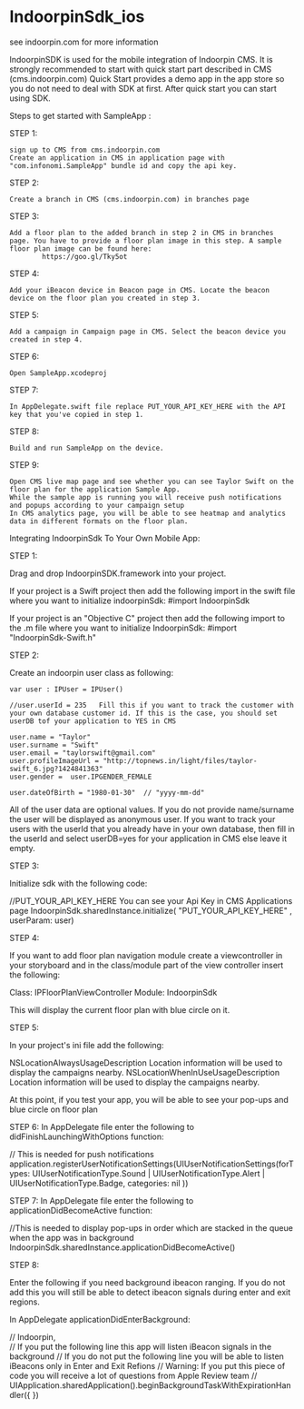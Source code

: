 # IndoorpinSdk_ios


see indoorpin.com for more information


IndoorpinSDK is used for the mobile integration of Indoorpin CMS.
It is strongly recommended to start with quick start part described in CMS (cms.indoorpin.com)
Quick Start provides a demo app in the app store so you do not need to deal with SDK at first. After quick start you can start using SDK. 


Steps to get started with SampleApp :

STEP 1:

    sign up to CMS from cms.indoorpin.com
    Create an application in CMS in application page with "com.infonomi.SampleApp" bundle id and copy the api key.

STEP 2:

    Create a branch in CMS (cms.indoorpin.com) in branches page


STEP 3:

    Add a floor plan to the added branch in step 2 in CMS in branches page. You have to provide a floor plan image in this step. A sample floor plan image can be found here:
            https://goo.gl/Tky5ot

STEP 4:

    Add your iBeacon device in Beacon page in CMS. Locate the beacon device on the floor plan you created in step 3.


STEP 5:

    Add a campaign in Campaign page in CMS. Select the beacon device you created in step 4. 


STEP 6:

    Open SampleApp.xcodeproj



STEP 7:

    In AppDelegate.swift file replace PUT_YOUR_API_KEY_HERE with the API key that you've copied in step 1.


STEP 8:
    
    Build and run SampleApp on the device.

STEP 9:

    Open CMS live map page and see whether you can see Taylor Swift on the floor plan for the application Sample App.
    While the sample app is running you will receive push notifications and popups according to your campaign setup
    In CMS analytics page, you will be able to see heatmap and analytics data in different formats on the floor plan.


Integrating IndoorpinSdk To Your Own Mobile App:

STEP 1:

Drag and drop IndoorpinSDK.framework into your project. 

If your project is a Swift project then add the following import in the swift file where you want to initialize indoorpinSdk:
    #import IndoorpinSdk

If your project is an "Objective C" project then add the following import to the .m file where you want to initialize IndoorpinSdk:
    #import "IndoorpinSdk-Swift.h"


STEP 2:

Create an indoorpin user class as following:

    var user : IPUser = IPUser()

    //user.userId = 235   Fill this if you want to track the customer with your own database customer id. If this is the case, you should set userDB tof your application to YES in CMS

    user.name = "Taylor"
    user.surname = "Swift"
    user.email = "taylorswift@gmail.com"
    user.profileImageUrl = "http://topnews.in/light/files/taylor-swift_6.jpg?1424841363"
    user.gender =  user.IPGENDER_FEMALE

    user.dateOfBirth = "1980-01-30"  // "yyyy-mm-dd"

All of the user data are optional values. If you do not provide name/surname the user will be displayed as anonymous user.
If you want to track your users with the userId that you already have in your own database, then fill in the userId and select userDB=yes for your application in CMS else leave it empty.


STEP 3:

Initialize sdk with the following code:

//PUT_YOUR_API_KEY_HERE  You can see your Api Key in CMS Applications page
IndoorpinSdk.sharedInstance.initialize( "PUT_YOUR_API_KEY_HERE" , userParam: user)



STEP 4:

If you want to add floor plan navigation module create a viewcontroller in your storyboard and in the class/module part of the view controller insert the following:

Class: IPFloorPlanViewController
Module: IndoorpinSdk

This will display the current floor plan with blue circle on it.


STEP 5:

In your project's ini file add the following:

<key>NSLocationAlwaysUsageDescription</key>
<string>Location information will be used to display the campaigns nearby.</string>
<key>NSLocationWhenInUseUsageDescription</key>
<string>Location information will be used to display the campaigns nearby.</string>


At this point, if you test your app, you will be able to see your pop-ups and blue circle on floor plan 


STEP 6:
In AppDelegate file enter the following to didFinishLaunchingWithOptions function:

// This is needed for push notifications
application.registerUserNotificationSettings(UIUserNotificationSettings(forTypes: UIUserNotificationType.Sound | UIUserNotificationType.Alert |
UIUserNotificationType.Badge, categories: nil
))


STEP 7:
In AppDelegate file enter the following to applicationDidBecomeActive function:

//This is needed to display pop-ups in order which are stacked in the queue when the app was in background
IndoorpinSdk.sharedInstance.applicationDidBecomeActive()


STEP 8:

Enter the following if you need background ibeacon ranging. If you do not add this you will still be able to detect ibeacon signals during enter and exit regions.

In AppDelegate applicationDidEnterBackground:

// Indoorpin,  
//    If you put the following line this app will listen iBeacon signals in the background
//    If you do not put the following line you will be able to listen iBeacons only in Enter and Exit Refions
//    Warning: If you put this piece of code you will receive a lot of questions from Apple Review team
//
    UIApplication.sharedApplication().beginBackgroundTaskWithExpirationHandler({
    })



